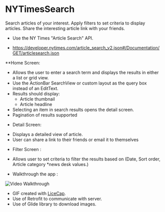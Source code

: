 # NYTimesSearch
Search articles of your interest. Apply filters to set criteria to display articles. 
Share the interesting article link with your friends.

* Use the NY Times "Article Search" API. 
- https://developer.nytimes.com/article_search_v2.json#/Documentation/GET/articlesearch.json

**Home Screen:
- Allows the user to enter a search term and displays the results in either a list or grid view.
- Use the ActionBar SearchView or custom layout as the query box instead of an EditText.
- Results should display:
    - Article thumbnail
    - Article headline
- Selecting an item in search results opens the detail screen.
- Pagination of results supported

* Detail Screen: 
- Displays a detailed view of article.
- User can share a link to their friends or email it to themselves

* Filter Screen : 
- Allows user to set criteria to filter the results based on (Date, Sort order, Article category *news desk values.)

* Walkthrough the app : 

<img src='http://imgur.com/yIgR8RN.gif' title='Video Walkthrough' width='' alt='Video Walkthrough' />

* GIF created with [LiceCap](http://www.cockos.com/licecap/). <br/>
* Use of Retrofit to communicate with server. <br/>
* Use of Glide library to download images. <br/>
